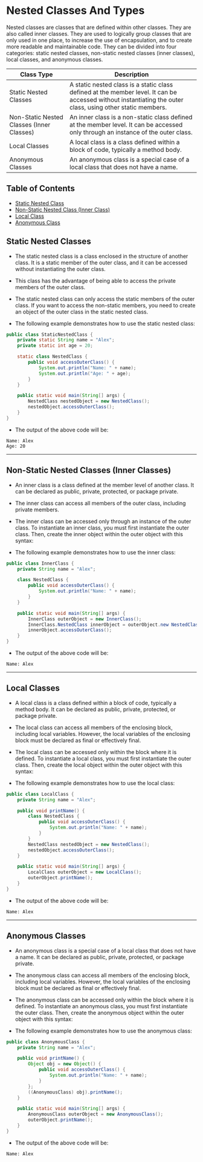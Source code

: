 # Nested Classes And Types

Nested classes are classes that are defined within other classes. They are also called inner classes. They are used to logically group classes that are only used in one place, to increase the use of encapsulation, and to create more readable and maintainable code. They can be divided into four categories: static nested classes, non-static nested classes (inner classes), local classes, and anonymous classes.

| Class Type                                | Description                                                                                                                                                |
| ----------------------------------------- | ---------------------------------------------------------------------------------------------------------------------------------------------------------- |
| Static Nested Classes                     | A static nested class is a static class defined at the member level. It can be accessed without instantiating the outer class, using other static members. |
| Non-Static Nested Classes (Inner Classes) | An inner class is a non-static class defined at the member level. It can be accessed only through an instance of the outer class.                          |
| Local Classes                             | A local class is a class defined within a block of code, typically a method body.                                                                          |
| Anonymous Classes                         | An anonymous class is a special case of a local class that does not have a name.                                                                           |

## Table of Contents

- [Static Nested Class](./src/com/rishab/nestedClass/Employee.java)
- [Non-Static Nested Class (Inner Class)](./src/com/rishab/nestedClass/StoreEmployee.java)
- [Local Class](./src/com/rishab/nestedClass/Main.java)
- [Anonymous Class](./src/com/rishab/nestedClass/RunMethods.java)

## Static Nested Classes

- The static nested class is a class enclosed in the structure of another class. It is a static member of the outer class, and it can be accessed without instantiating the outer class.
- This class has the advantage of being able to access the private members of the outer class.
- The static nested class can only access the static members of the outer class. If you want to access the non-static members, you need to create an object of the outer class in the static nested class.

- The following example demonstrates how to use the static nested class:

```java
public class StaticNestedClass {
    private static String name = "Alex";
    private static int age = 20;

    static class NestedClass {
        public void accessOuterClass() {
            System.out.println("Name: " + name);
            System.out.println("Age: " + age);
        }
    }

    public static void main(String[] args) {
        NestedClass nestedObject = new NestedClass();
        nestedObject.accessOuterClass();
    }
}
```

- The output of the above code will be:

```shell
Name: Alex
Age: 20
```

---

## Non-Static Nested Classes (Inner Classes)

- An inner class is a class defined at the member level of another class. It can be declared as public, private, protected, or package private.
- The inner class can access all members of the outer class, including private members.
- The inner class can be accessed only through an instance of the outer class. To instantiate an inner class, you must first instantiate the outer class. Then, create the inner object within the outer object with this syntax:

- The following example demonstrates how to use the inner class:

```java
public class InnerClass {
    private String name = "Alex";

    class NestedClass {
        public void accessOuterClass() {
            System.out.println("Name: " + name);
        }
    }

    public static void main(String[] args) {
        InnerClass outerObject = new InnerClass();
        InnerClass.NestedClass innerObject = outerObject.new NestedClass();
        innerObject.accessOuterClass();
    }
}
```

- The output of the above code will be:

```shell
Name: Alex
```

---

## Local Classes

- A local class is a class defined within a block of code, typically a method body. It can be declared as public, private, protected, or package private.
- The local class can access all members of the enclosing block, including local variables. However, the local variables of the enclosing block must be declared as final or effectively final.
- The local class can be accessed only within the block where it is defined. To instantiate a local class, you must first instantiate the outer class. Then, create the local object within the outer object with this syntax:

- The following example demonstrates how to use the local class:

```java
public class LocalClass {
    private String name = "Alex";

    public void printName() {
        class NestedClass {
            public void accessOuterClass() {
                System.out.println("Name: " + name);
            }
        }
        NestedClass nestedObject = new NestedClass();
        nestedObject.accessOuterClass();
    }

    public static void main(String[] args) {
        LocalClass outerObject = new LocalClass();
        outerObject.printName();
    }
}
```

- The output of the above code will be:

```shell
Name: Alex
```

---

## Anonymous Classes

- An anonymous class is a special case of a local class that does not have a name. It can be declared as public, private, protected, or package private.
- The anonymous class can access all members of the enclosing block, including local variables. However, the local variables of the enclosing block must be declared as final or effectively final.
- The anonymous class can be accessed only within the block where it is defined. To instantiate an anonymous class, you must first instantiate the outer class. Then, create the anonymous object within the outer object with this syntax:

- The following example demonstrates how to use the anonymous class:

```java
public class AnonymousClass {
    private String name = "Alex";

    public void printName() {
        Object obj = new Object() {
            public void accessOuterClass() {
                System.out.println("Name: " + name);
            }
        };
        ((AnonymousClass) obj).printName();
    }

    public static void main(String[] args) {
        AnonymousClass outerObject = new AnonymousClass();
        outerObject.printName();
    }
}
```

- The output of the above code will be:

```shell
Name: Alex
```
